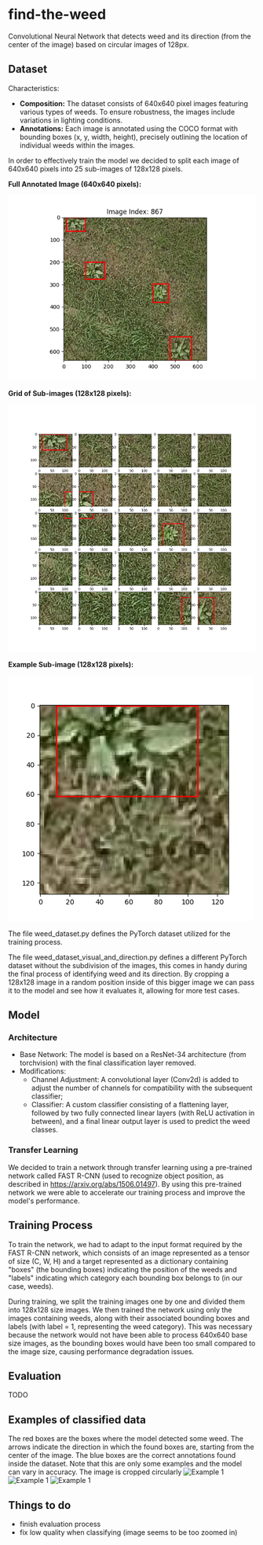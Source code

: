 # find-the-weed
Convolutional Neural Network that detects weed and its direction (from the center of the image) based on circular images of 128px.

## Dataset
Characteristics:

* **Composition:**  The dataset consists of 640x640 pixel images featuring various types of weeds. To ensure robustness, the images include variations in lighting conditions. 
* **Annotations:** Each image is annotated using the COCO format with bounding boxes (x, y, width, height), precisely outlining the location of individual weeds within the images.

In order to effectively train the model we decided to split each image of 640x640 pixels into 25 sub-images of 128x128 pixels. 

**Full Annotated Image (640x640 pixels):**

   ![Full Annotated Image](https://raw.githubusercontent.com/lorypota/find-the-weed/main/plot_full_image.png)

**Grid of Sub-images (128x128 pixels):**

   ![Grid of Sub-Images](https://raw.githubusercontent.com/lorypota/find-the-weed/main/plot_sub_images.png)

**Example Sub-image (128x128 pixels):**

   ![Example Sub-Image](https://raw.githubusercontent.com/lorypota/find-the-weed/main/plot_sub_image.png)

The file weed_dataset.py defines the PyTorch dataset utilized for the training process. 

The file weed_dataset_visual_and_direction.py defines a different PyTorch dataset without the subdivision of the images, this comes in handy during the final process of identifying weed and its direction. By cropping a 128x128 image in a random position inside of this bigger image we can pass it to the model and see how it evaluates it, allowing for more test cases.

## Model
### Architecture
* Base Network: The model is based on a ResNet-34 architecture (from torchvision) with the final classification layer removed.
* Modifications:
  * Channel Adjustment: A convolutional layer (Conv2d) is added to adjust the number of channels for compatibility with the subsequent classifier; 
  * Classifier: A custom classifier consisting of a flattening layer, followed by two fully connected linear layers (with ReLU activation in between), and a final linear output layer is used to predict the weed classes.

### Transfer Learning
We decided to train a network through transfer learning using a pre-trained network called FAST R-CNN (used to recognize object position, as described in https://arxiv.org/abs/1506.01497). 
By using this pre-trained network we were able to accelerate our training process and improve the model's performance.

## Training Process
To train the network, we had to adapt to the input format required by the FAST R-CNN network, which consists of an image represented as a tensor of size (C, W, H) and a target represented as a dictionary containing "boxes" (the bounding boxes) indicating the position of the weeds and "labels" indicating which category each bounding box belongs to (in our case, weeds).

During training, we split the training images one by one and divided them into 128x128 size images. We then trained the network using only the images containing weeds, along with their associated bounding boxes and labels (with label = 1, representing the weed category). This was necessary because the network would not have been able to process 640x640 base size images, as the bounding boxes would have been too small compared to the image size, causing performance degradation issues.

## Evaluation
TODO

## Examples of classified data
The red boxes are the boxes where the model detected some weed.
The arrows indicate the direction in which the found boxes are, starting from the center of the image.
The blue boxes are the correct annotations found inside the dataset.
Note that this are only some examples and the model can vary in accuracy.
The image is cropped circularly 
![Example 1]()
![Example 1]()
![Example 1]()

## Things to do
* finish evaluation process
* fix low quality when classifying (image seems to be too zoomed in)